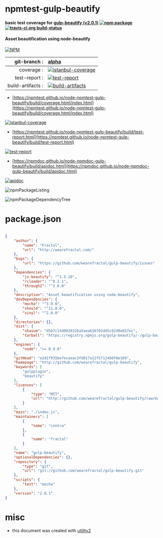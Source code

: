 # npmtest-gulp-beautify

#### basic test coverage for  [gulp-beautify (v2.0.1)](http://github.com/wearefractal/gulp-beautify)  [![npm package](https://img.shields.io/npm/v/npmtest-gulp-beautify.svg?style=flat-square)](https://www.npmjs.org/package/npmtest-gulp-beautify) [![travis-ci.org build-status](https://api.travis-ci.org/npmtest/node-npmtest-gulp-beautify.svg)](https://travis-ci.org/npmtest/node-npmtest-gulp-beautify)

#### Asset beautification using node-beautify

[![NPM](https://nodei.co/npm/gulp-beautify.png?downloads=true&downloadRank=true&stars=true)](https://www.npmjs.com/package/gulp-beautify)

| git-branch : | [alpha](https://github.com/npmtest/node-npmtest-gulp-beautify/tree/alpha)|
|--:|:--|
| coverage : | [![istanbul-coverage](https://npmtest.github.io/node-npmtest-gulp-beautify/build/coverage.badge.svg)](https://npmtest.github.io/node-npmtest-gulp-beautify/build/coverage.html/index.html)|
| test-report : | [![test-report](https://npmtest.github.io/node-npmtest-gulp-beautify/build/test-report.badge.svg)](https://npmtest.github.io/node-npmtest-gulp-beautify/build/test-report.html)|
| build-artifacts : | [![build-artifacts](https://npmtest.github.io/node-npmtest-gulp-beautify/glyphicons_144_folder_open.png)](https://github.com/npmtest/node-npmtest-gulp-beautify/tree/gh-pages/build)|

- [https://npmtest.github.io/node-npmtest-gulp-beautify/build/coverage.html/index.html](https://npmtest.github.io/node-npmtest-gulp-beautify/build/coverage.html/index.html)

[![istanbul-coverage](https://npmtest.github.io/node-npmtest-gulp-beautify/build/screenCapture.buildCi.browser.%252Ftmp%252Fbuild%252Fcoverage.lib.html.png)](https://npmtest.github.io/node-npmtest-gulp-beautify/build/coverage.html/index.html)

- [https://npmtest.github.io/node-npmtest-gulp-beautify/build/test-report.html](https://npmtest.github.io/node-npmtest-gulp-beautify/build/test-report.html)

[![test-report](https://npmtest.github.io/node-npmtest-gulp-beautify/build/screenCapture.buildCi.browser.%252Ftmp%252Fbuild%252Ftest-report.html.png)](https://npmtest.github.io/node-npmtest-gulp-beautify/build/test-report.html)

- [https://npmdoc.github.io/node-npmdoc-gulp-beautify/build/apidoc.html](https://npmdoc.github.io/node-npmdoc-gulp-beautify/build/apidoc.html)

[![apidoc](https://npmdoc.github.io/node-npmdoc-gulp-beautify/build/screenCapture.buildCi.browser.%252Ftmp%252Fbuild%252Fapidoc.html.png)](https://npmdoc.github.io/node-npmdoc-gulp-beautify/build/apidoc.html)

![npmPackageListing](https://npmtest.github.io/node-npmtest-gulp-beautify/build/screenCapture.npmPackageListing.svg)

![npmPackageDependencyTree](https://npmtest.github.io/node-npmtest-gulp-beautify/build/screenCapture.npmPackageDependencyTree.svg)



# package.json

```json

{
    "author": {
        "name": "Fractal",
        "url": "http://wearefractal.com/"
    },
    "bugs": {
        "url": "https://github.com/wearefractal/gulp-beautify/issues"
    },
    "dependencies": {
        "js-beautify": "^1.5.10",
        "rcloader": "^0.2.1",
        "through2": "^2.0.0"
    },
    "description": "Asset beautification using node-beautify",
    "devDependencies": {
        "mocha": "^3.0.0",
        "should": "^11.0.0",
        "vinyl": "^2.0.0"
    },
    "directories": {},
    "dist": {
        "shasum": "d5b7c14d002032ba5aea616f02dd5c92d9e657ec",
        "tarball": "https://registry.npmjs.org/gulp-beautify/-/gulp-beautify-2.0.1.tgz"
    },
    "engines": {
        "node": ">= 0.9.0"
    },
    "gitHead": "a2d1f935be7eceeac3fd017a12f57124b0f0e109",
    "homepage": "http://github.com/wearefractal/gulp-beautify",
    "keywords": [
        "gulpplugin",
        "beautify"
    ],
    "licenses": [
        {
            "type": "MIT",
            "url": "http://github.com/wearefractal/gulp-beautify/raw/master/LICENSE"
        }
    ],
    "main": "./index.js",
    "maintainers": [
        {
            "name": "contra"
        },
        {
            "name": "fractal"
        }
    ],
    "name": "gulp-beautify",
    "optionalDependencies": {},
    "repository": {
        "type": "git",
        "url": "git://github.com/wearefractal/gulp-beautify.git"
    },
    "scripts": {
        "test": "mocha"
    },
    "version": "2.0.1"
}
```



# misc
- this document was created with [utility2](https://github.com/kaizhu256/node-utility2)
